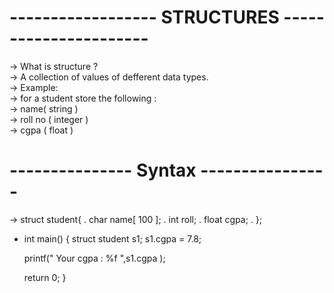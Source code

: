 # ------------------ STRUCTURES ----------------------
-> What is structure ?
<br>
-> A collection of values of defferent data types.
<br>
-> Example: 
<br>
-> for a student store the following :
<br>
-> name( string )
<br>
-> roll no ( integer )
<br>
-> cgpa ( float )
<br>

# --------------- Syntax ----------------
-> struct student{
.                    char name[ 100 ];
.                    int roll;
.                    float cgpa;
.                };
<br>
- int main()
{
    struct student s1;
    s1.cgpa = 7.8;

    printf(" Your cgpa : %f ",s1.cgpa );

    return 0;
}
